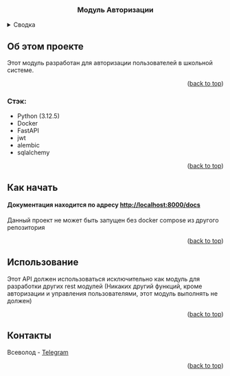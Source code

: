<!-- Improved compatibility of back to top link: See: https://github.com/othneildrew/Best-README-Template/pull/73 -->
<a id="readme-top"></a>
<!--
*** Thanks for checking out the Best-README-Template. If you have a suggestion
*** that would make this better, please fork the repo and create a pull request
*** or simply open an issue with the tag "enhancement".
*** Don't forget to give the project a star!
*** Thanks again! Now go create something AMAZING! :D
-->

<!-- PROJECT LOGO -->
<br />
<div align="center">
  <h3 align="center">Модуль Авторизации</h3>
</div>



<!-- TABLE OF CONTENTS -->
<details>
  <summary>Сводка</summary>
  <ol>
    <li>
      <a href="#about-the-project">Об этом проекте</a>
      <ul>
        <li><a href="#stack">Стэк</a></li>
      </ul>
    </li>
    <li>
      <a href="#getting-started">Как начать</a>
    </li>
    <li><a href="#usage">Использование</a></li>
    <li><a href="#contacts">Контакты</a></li>
  </ol>
</details>



<!-- ABOUT THE PROJECT -->
<a id="about-the-project"></a>
## Об этом проекте

Этот модуль разработан для авторизации пользователей в школьной системе.

<p align="right">(<a href="#readme-top">back to top</a>)</p>


<a id="about-the-project"></a>
### Стэк:

* Python (3.12.5)
* Docker
* FastAPI
* jwt
* alembic
* sqlalchemy

<p align="right">(<a href="#readme-top">back to top</a>)</p>



<!-- GETTING STARTED -->
<a id="getting-started"></a>
## Как начать

#### Документация находится по адресу [http://localhost:8000/docs](http://localhost:8000/docs)

Данный проект не может быть запущен без docker compose из другого репозитория

<p align="right">(<a href="#readme-top">back to top</a>)</p>



<!-- USAGE EXAMPLES -->
<a id="usage"></a>
## Использование

Этот API должен использоваться исключительно как модуль для разработки других rest модулей (Никаких другий функций, кроме авторизации и управления пользователями, этот модуль выполнять не должен)

<p align="right">(<a href="#readme-top">back to top</a>)</p>

<!-- CONTACT -->
<a id="contacts"></a>
## Контакты

Всеволод - [Telegram](https://t.me/sevstarQ)

<p align="right">(<a href="#readme-top">back to top</a>)</p>